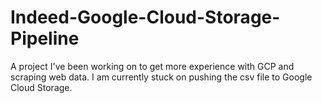 # Indeed-Google-Cloud-Storage-Pipeline
A project I've been working on to get more experience with GCP and scraping web data. I am currently stuck on pushing the csv file to Google Cloud Storage.

